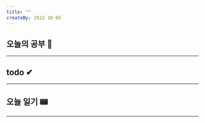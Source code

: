 ```yaml
---
title: ""
createBy: 2022-10-05
---
```

## 오늘의 공부 🎉
---
### 

## todo ✔
---
### 

## 오늘 일기 📟
---
#### 
<Comment/>